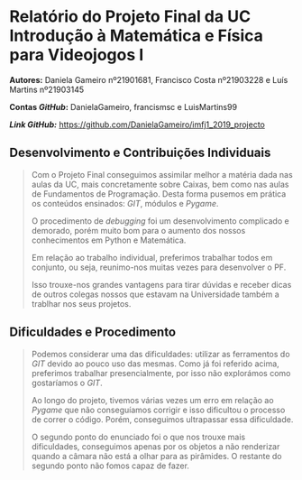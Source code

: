 # __Relatório do Projeto Final da UC Introdução à Matemática e Física para Videojogos I__

__Autores:__ Daniela Gameiro nº21901681, Francisco Costa  nº21903228 e Luís Martins nº21903145

__Contas *GitHub*:__ DanielaGameiro, francismsc e LuisMartins99

__*Link GitHub:*__ <https://github.com/DanielaGameiro/imfj1_2019_projecto>

## __Desenvolvimento e Contribuições Individuais__
> Com o Projeto Final conseguimos assimilar melhor a matéria dada nas aulas da UC, mais concretamente sobre Caixas, bem como nas aulas de Fundamentos de Programação. Desta forma pusemos em prática os conteúdos ensinados: *GIT*, módulos e *Pygame*.
>
> O procedimento de *debugging* foi um desenvolvimento complicado e demorado, porém muito bom para o aumento dos nossos conhecimentos em Python e Matemática.
>
> Em relação ao trabalho individual, preferimos trabalhar todos em conjunto, ou seja, reunimo-nos muitas vezes para desenvolver o PF. 
> 
> Isso trouxe-nos grandes vantagens para tirar dúvidas e receber dicas de outros colegas nossos que estavam na Universidade também a trablhar nos seus projetos.

## __Dificuldades e Procedimento__ 
> Podemos considerar uma das dificuldades: utilizar as ferramentos do *GIT* devido ao pouco uso das mesmas. Como já foi referido acima, preferimos trabalhar presencialmente, por isso não explorámos como gostaríamos o *GIT*.
>
> Ao longo do projeto, tivemos várias vezes um erro em relação ao *Pygame* que não conseguíamos corrigir e isso dificultou o processo de correr o código. Porém, conseguimos ultrapassar essa dificuldade. 
>
> O segundo ponto do enunciado foi o que nos trouxe mais dificuldades, conseguimos apenas por os objetos a não renderizar quando a câmara não está a olhar para as pirâmides. O restante do segundo ponto não fomos capaz de fazer.